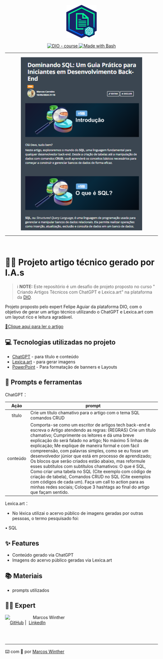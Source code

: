 <p align="center">
    <img width="100" src=".github/assets/banner.png">
</p>


<p align="center">
  <a href="https://dio.me/"><img src="https://img.shields.io/badge/DIO-Course-28DA77?logo=youtube" alt="DIO - course">
  </a>
  <a href="https://www.gnu.org/software/bash/" title="Go to Bash homepage"><img src="https://img.shields.io/badge/Prompt-Project-blue?logo=gnu-bash&amp;logoColor=white" alt="Made with Bash">
  </a>
</p>

-------

<p align="center">
  <img 
    src=".github/assets/preview-article.png"
    width="400"  
  />
</p>

-------
<br>

# 👨‍💻 Projeto artigo técnico gerado por I.A.s


 > ℹ️ **NOTE:** Este repositório é um desafio de projeto proposto no curso "
Criando Artigos Técnicos com ChatGPT e Lexica.art" na plataforma da [DIO](https://dio.me).



Projeto proposto pelo expert Felipe Aguiar da plataforma DIO, com o objetivo de gerar um artigo técnico utilizando o ChatGPT e Lexica.art com um layout rico e leitura agradável.

<a href="https://web.dio.me/articles/dominando-sql-um-guia-pratico-para-iniciantes-em-desenvolvimento-back-end?back=/articles" title="View PDF now"> 📕Clique aqui para ler o artigo</a>

## 💻 Tecnologias utilizadas no projeto

- [ChatGPT](https://chat.openai.com/) - para título e conteúdo
- [Lexica.art](https://lexica.art/) - para gerar imagens
- [PowerPoint](https://www.microsoft.com/en/microsoft-365/powerpoint) - Para formatação de banners e Layouts

## 📄 Prompts e ferramentas


ChatGPT：

|   Ação   | prompt                                                                                                                                                                                                                                                                         |
| :------: | ------------------------------------------------------------------------------------------------------------------------------------------------------------------------------------------------------------------------------------------------------------------------------ |
|  título  | Crie um título chamativo  para o artigo com o tema SQL comandos CRUD                                                                                                                                                                                                  |
| conteúdo | Comporta-se como um escritor de artigos tech back-end e escreva o Artigo atendendo as regras: {REGRAS} Crie um título chamativo; Cumprimente os leitores e dá uma breve explicação do será falado no artigo; No máximo 5 linhas de explicação; Me explique de maneira formal e com fácil compreensão, com palavras simples, como se eu fosse um desenvolvedor júnior que está em processo de aprendizado; Os blocos que serão criados estão abaixo, mas reformule esses subtítulos com subtítulos chamativos: O que é SQL, Como criar uma tabela no SQL (Cite exemplo com código de criação de tabela), Comandos CRUD no SQL (Cite exemplos com códigos de cada um). Faça um call to action para as minhas redes sociais; Coloque 3 hashtags ao final do artigo que façam sentido.|


Lexica.art：

- No léxica utilizai o acervo público de imagens geradas por outras pessoas, o termo pesquisado foi:

• SQL



## ✨ Features

- Conteúdo gerado via ChatGPT
- Imagens do acervo público geradas via Lexica.art

## 📚 Materiais

- prompts utilizados

## 👨‍💻 Expert

<p>
    <img 
      align=left 
      margin=10 
      width=80 
      src="https://avatars.githubusercontent.com/u/44624583?v=4"
    />
    <p>&nbsp&nbsp&nbspMarcos Winther<br>
    &nbsp&nbsp&nbsp
    <a href="https://github.com/MarcosWinther">
    GitHub</a>&nbsp;|&nbsp;
    <a href="https://www.linkedin.com/in/marcoswinthersilva/">LinkedIn</a>
</p>
</p>
<br/><br/>

---

⌨️ com 💜 por [Marcos Winther](https://github.com/MarcosWinther)

